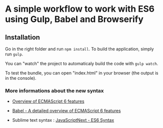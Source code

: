 # A simple workflow to work with ES6 using Gulp, Babel and Browserify

## Installation

Go in the right folder and run `npm install`.
To build the application, simply run `gulp`.

You can "watch" the project to automaticaly build the code with `gulp watch`.

To test the bundle, you can open "index.html" in your browser (the output is in the console).

### More informations about the new syntax

 - [Overview of ECMAScript 6 features](https://github.com/lukehoban/es6features#readme)
 - [Babel - A detailed overview of ECMAScript 6 features](https://babeljs.io/docs/learn-es6)

 - Sublime text syntax : [JavaScript​Next - ES6 Syntax](https://packagecontrol.io/packages/JavaScriptNext%20-%20ES6%20Syntax)
